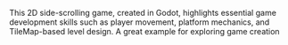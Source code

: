 This 2D side-scrolling game, created in Godot, highlights essential game development skills such as player movement, platform mechanics, and TileMap-based level design. A great example for exploring game creation
